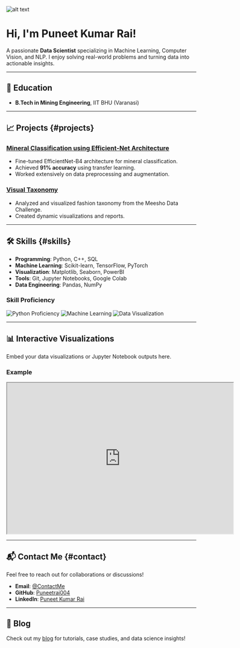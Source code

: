 ![alt text](https://github.com/Puneetrai004/Puneetrai004.github.io/blob/main/assets/headshot_circle.png=100x20)

# Hi, I'm Puneet Kumar Rai!
A passionate **Data Scientist** specializing in Machine Learning, Computer Vision, and NLP. I enjoy solving real-world problems and turning data into actionable insights.

---

## 🔬 Education
- **B.Tech in Mining Engineering**, IIT BHU (Varanasi)

---

## 📈 Projects {#projects}
### [Mineral Classification using Efficient-Net Architecture](#)
- Fine-tuned EfficientNet-B4 architecture for mineral classification.
- Achieved **91% accuracy** using transfer learning.
- Worked extensively on data preprocessing and augmentation.

### [Visual Taxonomy](#)
- Analyzed and visualized fashion taxonomy from the Meesho Data Challenge.
- Created dynamic visualizations and reports.

---

## 🛠️ Skills {#skills}
- **Programming**: Python, C++, SQL
- **Machine Learning**: Scikit-learn, TensorFlow, PyTorch
- **Visualization**: Matplotlib, Seaborn, PowerBI
- **Tools**: Git, Jupyter Notebooks, Google Colab
- **Data Engineering**: Pandas, NumPy

### Skill Proficiency
![Python Proficiency](https://progress-bar.dev/95/?title=Python)
![Machine Learning](https://progress-bar.dev/90/?title=Machine+Learning)
![Data Visualization](https://progress-bar.dev/85/?title=Data+Visualization)

---

## 📊 Interactive Visualizations
Embed your data visualizations or Jupyter Notebook outputs here.

### Example
<div id="plot">
  <iframe src="https://your-live-chart-link.com" width="600" height="400"></iframe>
</div>

---

## 📬 Contact Me {#contact}
Feel free to reach out for collaborations or discussions!

- **Email**: [@ContactMe](justpuneetrai@gmail.com)
- **GitHub**: [Puneetrai004](https://github.com/Puneetrai004)
- **LinkedIn**: [Puneet Kumar Rai](https://www.linkedin.com/in/puneet-kumar-rai/)

---

## 📝 Blog
Check out my [blog](blog/) for tutorials, case studies, and data science insights!
